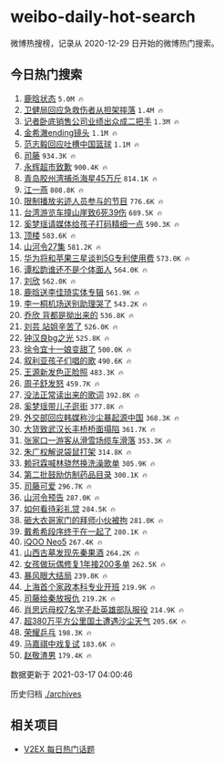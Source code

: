 # weibo-daily-hot-search

微博热搜榜，记录从 2020-12-29 日开始的微博热门搜索。

## 今日热门搜索

<!-- BEGIN -->

1. [鹿晗状态](https://s.weibo.com/weibo?q=%23%E9%B9%BF%E6%99%97%E7%8A%B6%E6%80%81%23&Refer=top) `5.0M 🔥`
1. [卫健局回应急救伤者从担架摔落](https://s.weibo.com/weibo?q=%23%E5%8D%AB%E5%81%A5%E5%B1%80%E5%9B%9E%E5%BA%94%E6%80%A5%E6%95%91%E4%BC%A4%E8%80%85%E4%BB%8E%E6%8B%85%E6%9E%B6%E6%91%94%E8%90%BD%23&Refer=top) `1.4M 🔥`
1. [记者卧底销售公司业绩出众成二把手](https://s.weibo.com/weibo?q=%23%E8%AE%B0%E8%80%85%E5%8D%A7%E5%BA%95%E9%94%80%E5%94%AE%E5%85%AC%E5%8F%B8%E4%B8%9A%E7%BB%A9%E5%87%BA%E4%BC%97%E6%88%90%E4%BA%8C%E6%8A%8A%E6%89%8B%23&Refer=top) `1.3M 🔥`
1. [金希澈ending镜头](https://s.weibo.com/weibo?q=%E9%87%91%E5%B8%8C%E6%BE%88ending%E9%95%9C%E5%A4%B4&Refer=top) `1.1M 🔥`
1. [范志毅回应吐槽中国篮球](https://s.weibo.com/weibo?q=%23%E8%8C%83%E5%BF%97%E6%AF%85%E5%9B%9E%E5%BA%94%E5%90%90%E6%A7%BD%E4%B8%AD%E5%9B%BD%E7%AF%AE%E7%90%83%23&Refer=top) `1.1M 🔥`
1. [司藤](https://s.weibo.com/weibo?q=%E5%8F%B8%E8%97%A4&Refer=top) `934.3K 🔥`
1. [永辉超市致歉](https://s.weibo.com/weibo?q=%23%E6%B0%B8%E8%BE%89%E8%B6%85%E5%B8%82%E8%87%B4%E6%AD%89%23&Refer=top) `900.4K 🔥`
1. [青岛胶州湾捕杀海星45万斤](https://s.weibo.com/weibo?q=%23%E9%9D%92%E5%B2%9B%E8%83%B6%E5%B7%9E%E6%B9%BE%E6%8D%95%E6%9D%80%E6%B5%B7%E6%98%9F45%E4%B8%87%E6%96%A4%23&Refer=top) `814.1K 🔥`
1. [江一燕](https://s.weibo.com/weibo?q=%E6%B1%9F%E4%B8%80%E7%87%95&Refer=top) `808.8K 🔥`
1. [限制播放劣迹人员参与的节目](https://s.weibo.com/weibo?q=%23%E9%99%90%E5%88%B6%E6%92%AD%E6%94%BE%E5%8A%A3%E8%BF%B9%E4%BA%BA%E5%91%98%E5%8F%82%E4%B8%8E%E7%9A%84%E8%8A%82%E7%9B%AE%23&Refer=top) `776.6K 🔥`
1. [台湾游览车撞山崖致6死39伤](https://s.weibo.com/weibo?q=%23%E5%8F%B0%E6%B9%BE%E6%B8%B8%E8%A7%88%E8%BD%A6%E6%92%9E%E5%B1%B1%E5%B4%96%E8%87%B46%E6%AD%BB39%E4%BC%A4%23&Refer=top) `689.5K 🔥`
1. [奚梦瑶请媒体给孩子打码精细一点](https://s.weibo.com/weibo?q=%23%E5%A5%9A%E6%A2%A6%E7%91%B6%E8%AF%B7%E5%AA%92%E4%BD%93%E7%BB%99%E5%AD%A9%E5%AD%90%E6%89%93%E7%A0%81%E7%B2%BE%E7%BB%86%E4%B8%80%E7%82%B9%23&Refer=top) `590.3K 🔥`
1. [顶楼](https://s.weibo.com/weibo?q=%E9%A1%B6%E6%A5%BC&Refer=top) `583.6K 🔥`
1. [山河令27集](https://s.weibo.com/weibo?q=%23%E5%B1%B1%E6%B2%B3%E4%BB%A427%E9%9B%86%23&Refer=top) `581.2K 🔥`
1. [华为将和苹果三星谈判5G专利使用费](https://s.weibo.com/weibo?q=%23%E5%8D%8E%E4%B8%BA%E5%B0%86%E5%92%8C%E8%8B%B9%E6%9E%9C%E4%B8%89%E6%98%9F%E8%B0%88%E5%88%A45G%E4%B8%93%E5%88%A9%E4%BD%BF%E7%94%A8%E8%B4%B9%23&Refer=top) `573.0K 🔥`
1. [谭松韵谁还不是个体面人](https://s.weibo.com/weibo?q=%23%E8%B0%AD%E6%9D%BE%E9%9F%B5%E8%B0%81%E8%BF%98%E4%B8%8D%E6%98%AF%E4%B8%AA%E4%BD%93%E9%9D%A2%E4%BA%BA%23&Refer=top) `564.0K 🔥`
1. [刘欣](https://s.weibo.com/weibo?q=%E5%88%98%E6%AC%A3&Refer=top) `562.0K 🔥`
1. [鹿晗送李佳琦实体专辑](https://s.weibo.com/weibo?q=%23%E9%B9%BF%E6%99%97%E9%80%81%E6%9D%8E%E4%BD%B3%E7%90%A6%E5%AE%9E%E4%BD%93%E4%B8%93%E8%BE%91%23&Refer=top) `561.9K 🔥`
1. [李一桐机场送别助理哭了](https://s.weibo.com/weibo?q=%23%E6%9D%8E%E4%B8%80%E6%A1%90%E6%9C%BA%E5%9C%BA%E9%80%81%E5%88%AB%E5%8A%A9%E7%90%86%E5%93%AD%E4%BA%86%23&Refer=top) `543.2K 🔥`
1. [乔欣 背都是拗出来的](https://s.weibo.com/weibo?q=%E4%B9%94%E6%AC%A3%20%E8%83%8C%E9%83%BD%E6%98%AF%E6%8B%97%E5%87%BA%E6%9D%A5%E7%9A%84&Refer=top) `536.8K 🔥`
1. [刘芸 站姐辛苦了](https://s.weibo.com/weibo?q=%E5%88%98%E8%8A%B8%20%E7%AB%99%E5%A7%90%E8%BE%9B%E8%8B%A6%E4%BA%86&Refer=top) `526.0K 🔥`
1. [钟汉良bg之光](https://s.weibo.com/weibo?q=%23%E9%92%9F%E6%B1%89%E8%89%AFbg%E4%B9%8B%E5%85%89%23&Refer=top) `525.8K 🔥`
1. [徐令宜十一娘变甜了](https://s.weibo.com/weibo?q=%23%E5%BE%90%E4%BB%A4%E5%AE%9C%E5%8D%81%E4%B8%80%E5%A8%98%E5%8F%98%E7%94%9C%E4%BA%86%23&Refer=top) `500.0K 🔥`
1. [叙利亚孩子们唱的歌](https://s.weibo.com/weibo?q=%23%E5%8F%99%E5%88%A9%E4%BA%9A%E5%AD%A9%E5%AD%90%E4%BB%AC%E5%94%B1%E7%9A%84%E6%AD%8C%23&Refer=top) `490.6K 🔥`
1. [王源新发色正脸照](https://s.weibo.com/weibo?q=%23%E7%8E%8B%E6%BA%90%E6%96%B0%E5%8F%91%E8%89%B2%E6%AD%A3%E8%84%B8%E7%85%A7%23&Refer=top) `483.3K 🔥`
1. [周子舒发怒](https://s.weibo.com/weibo?q=%23%E5%91%A8%E5%AD%90%E8%88%92%E5%8F%91%E6%80%92%23&Refer=top) `459.7K 🔥`
1. [没法正常读出来的歌词](https://s.weibo.com/weibo?q=%23%E6%B2%A1%E6%B3%95%E6%AD%A3%E5%B8%B8%E8%AF%BB%E5%87%BA%E6%9D%A5%E7%9A%84%E6%AD%8C%E8%AF%8D%23&Refer=top) `392.8K 🔥`
1. [奚梦瑶带儿子逛街](https://s.weibo.com/weibo?q=%23%E5%A5%9A%E6%A2%A6%E7%91%B6%E5%B8%A6%E5%84%BF%E5%AD%90%E9%80%9B%E8%A1%97%23&Refer=top) `377.8K 🔥`
1. [外交部回应韩媒称沙尘暴起源中国](https://s.weibo.com/weibo?q=%23%E5%A4%96%E4%BA%A4%E9%83%A8%E5%9B%9E%E5%BA%94%E9%9F%A9%E5%AA%92%E7%A7%B0%E6%B2%99%E5%B0%98%E6%9A%B4%E8%B5%B7%E6%BA%90%E4%B8%AD%E5%9B%BD%23&Refer=top) `368.3K 🔥`
1. [大货致武汉长丰桥桥面塌陷](https://s.weibo.com/weibo?q=%23%E5%A4%A7%E8%B4%A7%E8%87%B4%E6%AD%A6%E6%B1%89%E9%95%BF%E4%B8%B0%E6%A1%A5%E6%A1%A5%E9%9D%A2%E5%A1%8C%E9%99%B7%23&Refer=top) `361.7K 🔥`
1. [张家口一游客从滑雪场缆车滑落](https://s.weibo.com/weibo?q=%E5%BC%A0%E5%AE%B6%E5%8F%A3%E4%B8%80%E6%B8%B8%E5%AE%A2%E4%BB%8E%E6%BB%91%E9%9B%AA%E5%9C%BA%E7%BC%86%E8%BD%A6%E6%BB%91%E8%90%BD&Refer=top) `353.3K 🔥`
1. [朱广权解说袋鼠打架](https://s.weibo.com/weibo?q=%23%E6%9C%B1%E5%B9%BF%E6%9D%83%E8%A7%A3%E8%AF%B4%E8%A2%8B%E9%BC%A0%E6%89%93%E6%9E%B6%23&Refer=top) `314.8K 🔥`
1. [赖冠霖喊林骁然换洗澡歌单](https://s.weibo.com/weibo?q=%23%E8%B5%96%E5%86%A0%E9%9C%96%E5%96%8A%E6%9E%97%E9%AA%81%E7%84%B6%E6%8D%A2%E6%B4%97%E6%BE%A1%E6%AD%8C%E5%8D%95%23&Refer=top) `305.9K 🔥`
1. [第二批鼓励仿制药品目录](https://s.weibo.com/weibo?q=%23%E7%AC%AC%E4%BA%8C%E6%89%B9%E9%BC%93%E5%8A%B1%E4%BB%BF%E5%88%B6%E8%8D%AF%E5%93%81%E7%9B%AE%E5%BD%95%23&Refer=top) `300.1K 🔥`
1. [司藤可爱](https://s.weibo.com/weibo?q=%E5%8F%B8%E8%97%A4%E5%8F%AF%E7%88%B1&Refer=top) `296.7K 🔥`
1. [山河令预告](https://s.weibo.com/weibo?q=%E5%B1%B1%E6%B2%B3%E4%BB%A4%E9%A2%84%E5%91%8A&Refer=top) `287.0K 🔥`
1. [如何看待彩礼贷](https://s.weibo.com/weibo?q=%23%E5%A6%82%E4%BD%95%E7%9C%8B%E5%BE%85%E5%BD%A9%E7%A4%BC%E8%B4%B7%23&Refer=top) `284.5K 🔥`
1. [砸大衣哥家门的拜师小伙被拘](https://s.weibo.com/weibo?q=%E7%A0%B8%E5%A4%A7%E8%A1%A3%E5%93%A5%E5%AE%B6%E9%97%A8%E7%9A%84%E6%8B%9C%E5%B8%88%E5%B0%8F%E4%BC%99%E8%A2%AB%E6%8B%98&Refer=top) `281.0K 🔥`
1. [戴希希段序终于在一起了](https://s.weibo.com/weibo?q=%23%E6%88%B4%E5%B8%8C%E5%B8%8C%E6%AE%B5%E5%BA%8F%E7%BB%88%E4%BA%8E%E5%9C%A8%E4%B8%80%E8%B5%B7%E4%BA%86%23&Refer=top) `280.1K 🔥`
1. [iQOO Neo5](https://s.weibo.com/weibo?q=%23iQOO%20Neo5%23&Refer=top) `267.4K 🔥`
1. [山西古墓发现先秦果酒](https://s.weibo.com/weibo?q=%23%E5%B1%B1%E8%A5%BF%E5%8F%A4%E5%A2%93%E5%8F%91%E7%8E%B0%E5%85%88%E7%A7%A6%E6%9E%9C%E9%85%92%23&Refer=top) `264.2K 🔥`
1. [女孩做玩偶修复1年接200多单](https://s.weibo.com/weibo?q=%23%E5%A5%B3%E5%AD%A9%E5%81%9A%E7%8E%A9%E5%81%B6%E4%BF%AE%E5%A4%8D1%E5%B9%B4%E6%8E%A5200%E5%A4%9A%E5%8D%95%23&Refer=top) `262.5K 🔥`
1. [暴风眼大结局](https://s.weibo.com/weibo?q=%E6%9A%B4%E9%A3%8E%E7%9C%BC%E5%A4%A7%E7%BB%93%E5%B1%80&Refer=top) `239.8K 🔥`
1. [上海首个家政本科专业开班](https://s.weibo.com/weibo?q=%E4%B8%8A%E6%B5%B7%E9%A6%96%E4%B8%AA%E5%AE%B6%E6%94%BF%E6%9C%AC%E7%A7%91%E4%B8%93%E4%B8%9A%E5%BC%80%E7%8F%AD&Refer=top) `219.9K 🔥`
1. [司藤给秦放报仇](https://s.weibo.com/weibo?q=%E5%8F%B8%E8%97%A4%E7%BB%99%E7%A7%A6%E6%94%BE%E6%8A%A5%E4%BB%87&Refer=top) `219.2K 🔥`
1. [肖思远母校7名学子赴英雄部队服役](https://s.weibo.com/weibo?q=%E8%82%96%E6%80%9D%E8%BF%9C%E6%AF%8D%E6%A0%A17%E5%90%8D%E5%AD%A6%E5%AD%90%E8%B5%B4%E8%8B%B1%E9%9B%84%E9%83%A8%E9%98%9F%E6%9C%8D%E5%BD%B9&Refer=top) `214.9K 🔥`
1. [超380万平方公里国土遭遇沙尘天气](https://s.weibo.com/weibo?q=%23%E8%B6%85380%E4%B8%87%E5%B9%B3%E6%96%B9%E5%85%AC%E9%87%8C%E5%9B%BD%E5%9C%9F%E9%81%AD%E9%81%87%E6%B2%99%E5%B0%98%E5%A4%A9%E6%B0%94%23&Refer=top) `205.6K 🔥`
1. [荣耀乒乓](https://s.weibo.com/weibo?q=%E8%8D%A3%E8%80%80%E4%B9%92%E4%B9%93&Refer=top) `198.3K 🔥`
1. [马嘉祺中戏复试](https://s.weibo.com/weibo?q=%E9%A9%AC%E5%98%89%E7%A5%BA%E4%B8%AD%E6%88%8F%E5%A4%8D%E8%AF%95&Refer=top) `183.6K 🔥`
1. [赵敬渣男](https://s.weibo.com/weibo?q=%E8%B5%B5%E6%95%AC%E6%B8%A3%E7%94%B7&Refer=top) `179.4K 🔥`

数据更新于 2021-03-17 04:00:46

<!-- END -->

历史归档 [./archives](./archives)

## 相关项目

- [V2EX 每日热门话题](https://github.com/boojack/v2ex-daily-hot-topic)
